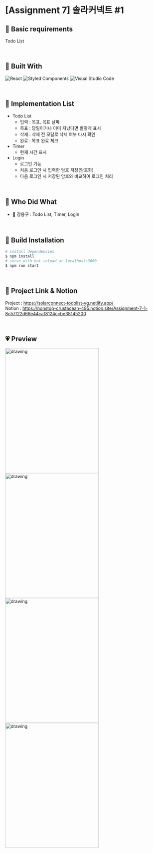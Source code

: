 # [Assignment 7] 솔라커넥트 #1

## 🧡 Basic requirements

Todo List

<br>

## 💛 Built With

![React](https://img.shields.io/badge/react-%2320232a.svg?style=for-the-badge&logo=react&logoColor=%2361DAFB)
![Styled Components](https://img.shields.io/badge/styled--components-DB7093?style=for-the-badge&logo=styled-components&logoColor=white)
![Visual Studio Code](https://img.shields.io/badge/VisualStudioCode-0078d7.svg?style=for-the-badge&logo=visual-studio-code&logoColor=white)

<br>

## 💚 Implementation List

- Todo List
  - 입력 : 목표, 목표 날짜
  - 목표 : 당일이거나 이미 지났다면 빨갛게 표시  
  - 삭제 : 삭제 전 모달로 삭제 여부 다시 확인
  - 완료 : 목표 완료 체크
- Timer
  - 현재 시간 표시
- Login
  - 로그인 기능
  - 처음 로그인 시 입력한 암호 저장(암호화)
  - 다음 로그인 시 저장된 암호와 비교하여 로그인 처리

<br>

## 💙 Who Did What

- 🐔 강용구 : Todo List, Timer, Login

<br>

## 💜 Build Installation

```bash
# install dependencies
$ npm install
# serve with hot reload at localhost:3000
$ npm run start
```

<br>

## 📌 Project Link & Notion
Project : <https://solarconnect-todolist-yg.netlify.app/>
<br>
Notion : <https://nonstop-crustacean-495.notion.site/Assignment-7-1-8c57f22d66e44caf8124ccbe38145200>

<br>

## 💗 Preview

<div style={display: flex;}>
<img src="https://user-images.githubusercontent.com/68520394/130314845-16f6467d-b9fa-4692-9c65-d71ba6c44d62.gif" alt="drawing" width="300" height="400">
<img src="https://user-images.githubusercontent.com/68520394/130314925-b6a5c263-4925-4ee0-95c3-9fbedafe7886.gif" alt="drawing" width="300" height="400">
</div>
  
<div style={display: flex;}>
<img src="https://user-images.githubusercontent.com/68520394/130314948-c1fb8ea2-daee-4e70-907c-4e4fce4cbb55.gif" alt="drawing" width="300" height="400">  
<img src="https://user-images.githubusercontent.com/68520394/130314892-3f6be3a0-f63c-4589-a864-e398343c943a.png" alt="drawing" width="300" height="400">
</div>

